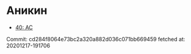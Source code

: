 # Аникин
- [40: AC](40.md)

Commit: cd284f8064e73bc2a320a882d036c071bb669459
 fetched at: 20201217-191706

